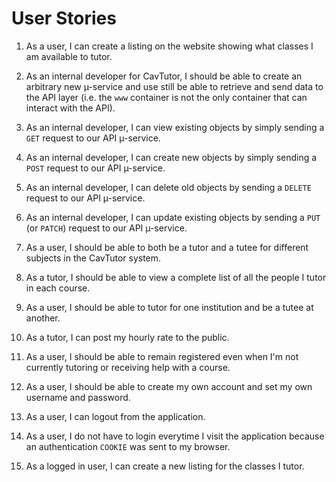 User Stories
=====

1. As a user, I can create a listing on the website showing what classes I am
   available to tutor.

2. As an internal developer for CavTutor, I should be able to create an arbitrary new µ-service
   and use still be able to retrieve and send data to the API layer (i.e. the `www` container is not the only container that can interact with the API).
      
3. As an internal developer, I can view existing objects by simply sending a `GET`
   request to our API µ-service. 
   
4. As an internal developer, I can create new objects by simply sending a `POST`
   request to our API µ-service. 
   
5. As an internal developer, I can delete old objects by sending a `DELETE`
   request to our API µ-service. 
   
6. As an internal developer, I can update existing objects by sending a `PUT` (or `PATCH`) 
   request to our API µ-service. 
   
<!-- 4. As a user looking for tutors, I can post a listing on our website looking for
   tutors in my area. -->

7. As a user, I should be able to both be a tutor and a tutee for 
   different subjects in the CavTutor system.

8. As a tutor, I should be able to view a complete list of all the people I tutor
   in each course.

<!-- 7. As an independent tutor not tied to a university, I should be able to list myself as a tutor
   without having to associate myself with a particular course or institution. -->

9. As a user, I should be able to tutor for one institution and be a tutee at another.

10. As a tutor, I can post my hourly rate to the public.

11. As a user, I should be able to remain registered even when I'm not currently tutoring or
   receiving help with a course.
   
12. As a user, I should be able to create my own account and set my own username and password.

13. As a user, I can logout from the application.

14. As a user, I do not have to login everytime I visit the application because an authentication `COOKIE` was sent to my browser.

15. As a logged in user, I can create a new listing for the classes I tutor.
